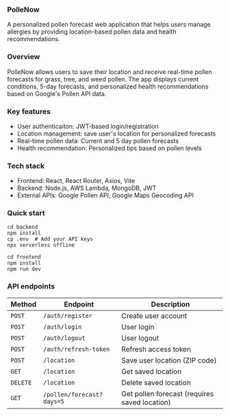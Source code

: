### PolleNow
A personalized pollen forecast web application that helps users manage allergies by providing location-based pollen data and health recommendations.

### Overview
PolleNow allows users to save their location and receive real-time pollen forecasts for grass, tree, and weed pollen. The app displays current conditions, 5-day forecasts, and personalized health recommendations based on Google's Pollen API data.

### Key features
- User authenticaiton: JWT-based login/registration 
- Location management: save user's location for personalized forecasts 
- Real-time pollen data: Current and 5 day pollen forecasts 
- Health recommendation: Personalized tips based on pollen levels

### Tech stack
- Frontend: React, React Router, Axios, Vite
- Backend: Node.js, AWS Lambda, MongoDB, JWT
- External APIs: Google Pollen API, Google Maps Geocoding API

### Quick start
```backend
cd backend
npm install
cp .env  # Add your API keys
npx serverless offline
```

```frontend
cd frontend
npm install
npm run dev
```

### API endpoints

| Method | Endpoint | Description | 
|--------|----------|-------------|
| `POST` | `/auth/register` | Create user account |
| `POST` | `/auth/login` | User login | 
| `POST` | `/auth/logout` | User logout | 
| `POST` | `/auth/refresh-token` | Refresh access token | 
| `POST` | `/location` | Save user location (ZIP code) | 
| `GET` | `/location` | Get saved location | 
| `DELETE` | `/location` | Delete saved location | 
| `GET` | `/pollen/forecast?days=5` | Get pollen forecast (requires saved location) | 